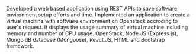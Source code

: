 Developed a web based application using REST APIs to save software environment setup efforts and time. 
Implemented an application to create a virtual machine with software environment on Openstack accroding to user's request. 
It displays the usage summary of virtual machine including memory and number of CPU usage. 
OpenStack, Node.JS (Express.js), Mongo dB database (Mongoose), React.JS, HTML and Bootstrap framework. 
